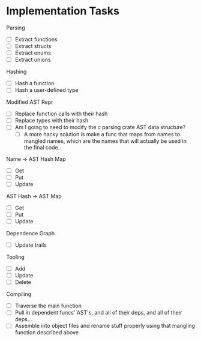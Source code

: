 # Implementation Tasks

Parsing
- [ ] Extract functions
- [ ] Extract structs
- [ ] Extract enums
- [ ] Extract unions

Hashing
- [ ] Hash a function
- [ ] Hash a user-defined type

Modified AST Repr
- [ ] Replace function calls with their hash
- [ ] Replace types with their hash
- [ ] Am I going to need to modify the c parsing crate AST data structure?
    - [ ] A more hacky solution is make a func that maps from names to
          mangled names, which are the names that will actually be used in the
          final code.

Name -> AST Hash Map
- [ ] Get
- [ ] Put
- [ ] Update

AST Hash -> AST Map
- [ ] Get
- [ ] Put
- [ ] Update

Dependence Graph
- [ ] Update trails

Tooling
- [ ] Add
- [ ] Update
- [ ] Delete

Compiling
- [ ] Traverse the main function
- [ ] Pull in dependent funcs' AST's, and all of their deps, and all of their deps...
- [ ] Assemble into object files and rename stuff properly using that mangling
      function described above
